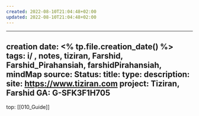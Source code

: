 ```yaml
---
created: 2022-08-10T21:04:48+02:00
updated: 2022-08-10T21:04:48+02:00
---
```


---
creation date: <% tp.file.creation_date() %>
tags: i/ , notes, tiziran, Farshid, Farshid_Pirahansiah, farshidPirahansiah, mindMap
source: 
Status:
title:
type:
description: 
site: https://www.tiziran.com 
project: Tiziran, Farshid
GA: G-SFK3F1H705
---
top: [[010_Guide]]

